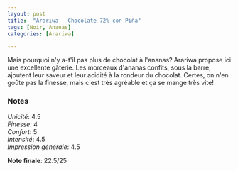 ```yaml
---
layout: post
title:  "Arariwa - Chocolate 72% con Piña"
tags: [Noir, Ananas] 
categories: [Arariwa]

---
```


Mais pourquoi n'y a-t'il pas plus de chocolat à l'ananas? 
Arariwa propose ici une excellente gâterie. Les morceaux d'ananas confits, sous la barre, ajoutent leur saveur et leur acidité à la rondeur du chocolat. Certes, on n'en goûte pas la finesse, mais c'est très agréable et ça se mange très vite! 


### Notes

_Unicité_: 4.5  
_Finesse_: 4  
_Confort_: 5  
_Intensité_: 4.5  
_Impression générale_: 4.5  

**Note finale**: 22.5/25